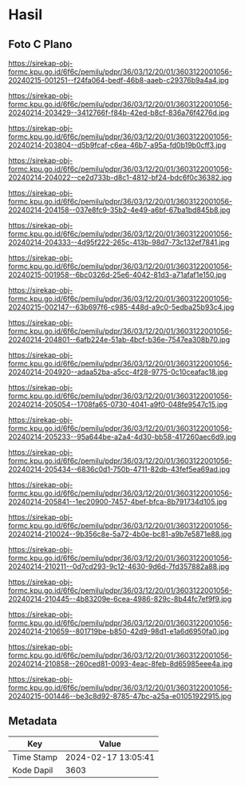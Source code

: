 # Hasil

## Foto C Plano

https://sirekap-obj-formc.kpu.go.id/6f6c/pemilu/pdpr/36/03/12/20/01/3603122001056-20240215-001251--f24fa064-bedf-46b8-aaeb-c29376b9a4a4.jpg

https://sirekap-obj-formc.kpu.go.id/6f6c/pemilu/pdpr/36/03/12/20/01/3603122001056-20240214-203429--3412766f-f84b-42ed-b8cf-836a76f4276d.jpg

https://sirekap-obj-formc.kpu.go.id/6f6c/pemilu/pdpr/36/03/12/20/01/3603122001056-20240214-203804--d5b9fcaf-c6ea-46b7-a95a-fd0b19b0cff3.jpg

https://sirekap-obj-formc.kpu.go.id/6f6c/pemilu/pdpr/36/03/12/20/01/3603122001056-20240214-204022--ce2d733b-d8c1-4812-bf24-bdc6f0c36382.jpg

https://sirekap-obj-formc.kpu.go.id/6f6c/pemilu/pdpr/36/03/12/20/01/3603122001056-20240214-204158--037e8fc9-35b2-4e49-a6bf-67ba1bd845b8.jpg

https://sirekap-obj-formc.kpu.go.id/6f6c/pemilu/pdpr/36/03/12/20/01/3603122001056-20240214-204333--4d95f222-265c-413b-98d7-73c132ef7841.jpg

https://sirekap-obj-formc.kpu.go.id/6f6c/pemilu/pdpr/36/03/12/20/01/3603122001056-20240215-001958--6bc0326d-25e6-4042-81d3-a71afaf1e150.jpg

https://sirekap-obj-formc.kpu.go.id/6f6c/pemilu/pdpr/36/03/12/20/01/3603122001056-20240215-002147--63b697f6-c985-448d-a9c0-5edba25b93c4.jpg

https://sirekap-obj-formc.kpu.go.id/6f6c/pemilu/pdpr/36/03/12/20/01/3603122001056-20240214-204801--6afb224e-51ab-4bcf-b36e-7547ea308b70.jpg

https://sirekap-obj-formc.kpu.go.id/6f6c/pemilu/pdpr/36/03/12/20/01/3603122001056-20240214-204920--adaa52ba-a5cc-4f28-9775-0c10ceafac18.jpg

https://sirekap-obj-formc.kpu.go.id/6f6c/pemilu/pdpr/36/03/12/20/01/3603122001056-20240214-205054--1708fa65-0730-4041-a9f0-048fe9547c15.jpg

https://sirekap-obj-formc.kpu.go.id/6f6c/pemilu/pdpr/36/03/12/20/01/3603122001056-20240214-205233--95a644be-a2a4-4d30-bb58-417260aec6d9.jpg

https://sirekap-obj-formc.kpu.go.id/6f6c/pemilu/pdpr/36/03/12/20/01/3603122001056-20240214-205434--6836c0d1-750b-4711-82db-43fef5ea69ad.jpg

https://sirekap-obj-formc.kpu.go.id/6f6c/pemilu/pdpr/36/03/12/20/01/3603122001056-20240214-205841--1ec20900-7457-4bef-bfca-8b791734d105.jpg

https://sirekap-obj-formc.kpu.go.id/6f6c/pemilu/pdpr/36/03/12/20/01/3603122001056-20240214-210024--9b356c8e-5a72-4b0e-bc81-a9b7e5871e88.jpg

https://sirekap-obj-formc.kpu.go.id/6f6c/pemilu/pdpr/36/03/12/20/01/3603122001056-20240214-210211--0d7cd293-9c12-4630-9d6d-7fd357882a88.jpg

https://sirekap-obj-formc.kpu.go.id/6f6c/pemilu/pdpr/36/03/12/20/01/3603122001056-20240214-210445--4b83209e-6cea-4986-829c-8b44fc7ef9f9.jpg

https://sirekap-obj-formc.kpu.go.id/6f6c/pemilu/pdpr/36/03/12/20/01/3603122001056-20240214-210659--801719be-b850-42d9-98d1-e1a6d6950fa0.jpg

https://sirekap-obj-formc.kpu.go.id/6f6c/pemilu/pdpr/36/03/12/20/01/3603122001056-20240214-210858--260ced81-0093-4eac-8feb-8d65985eee4a.jpg

https://sirekap-obj-formc.kpu.go.id/6f6c/pemilu/pdpr/36/03/12/20/01/3603122001056-20240215-001446--be3c8d92-8785-47bc-a25a-e01051922915.jpg


## Metadata

| Key        | Value               |
| ---------- | ------------------- |
| Time Stamp | 2024-02-17 13:05:41 |
| Kode Dapil | 3603                |




